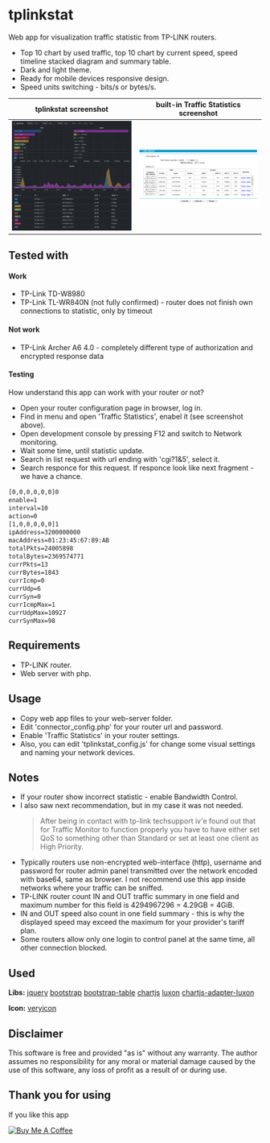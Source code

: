# tplinkstat
Web app for visualization traffic statistic from TP-LINK routers.
- Top 10 chart by used traffic, top 10 chart by current speed, speed timeline stacked diagram and summary table.
- Dark and light theme.
- Ready for mobile devices responsive design.
- Speed units switching - bits/s or bytes/s.

| tplinkstat screenshot                      | built-in Traffic Statistics screenshot             |
| ------------------------------------------ | -------------------------------------------------- |
| ![](screenshots/tplinkstat_screenshot.png) | ![](screenshots/traffic_statistics_screenshot.png) |

## Tested with
#### Work
- TP-Link TD-W8980
- TP-Link TL-WR840N (not fully confirmed) - router does not finish own connections to statistic, only by timeout
#### Not work
- TP-Link Archer A6 4.0 - completely different type of authorization and encrypted response data
#### Testing
How understand this app can work with your router or not?
- Open your router configuration page in browser, log in.
- Find in menu and open 'Traffic Statistics', enabel it (see screenshot above).
- Open development console by pressing F12 and switch to Network monitoring.
- Wait some time, until statistic update.
- Search in list request with url ending with 'cgi?1&5', select it.
- Search responce for this request. If responce look like next fragment - we have a chance.
```
[0,0,0,0,0,0]0
enable=1
interval=10
action=0
[1,0,0,0,0,0]1
ipAddress=3200000000
macAddress=01:23:45:67:89:AB
totalPkts=24005898
totalBytes=2369574771
currPkts=13
currBytes=1843
currIcmp=0
currUdp=6
currSyn=0
currIcmpMax=1
currUdpMax=10927
currSynMax=98
```

## Requirements
- TP-LINK router.
- Web server with php.

## Usage
- Copy web app files to your web-server folder.
- Edit 'connector_config.php' for your router url and password.
- Enable 'Traffic Statistics' in your router settings.
- Also, you can edit 'tplinkstat_config.js' for change some visual settings and naming your network devices.

## Notes
- If your router show incorrect statistic - enable Bandwidth Control.
- I also saw next recommendation, but in my case it was not needed.
	> After being in contact with tp-link techsupport iv'e found out that for Traffic Monitor to function properly you have to have either set QoS to something other than Standard or set at least one client as High Priority.
- Typically routers use non-encrypted web-interface (http), username and password for router admin panel transmitted over the network encoded with base64, same as browser. I not recommend use this app inside networks where your traffic can be sniffed.
- TP-LINK router count IN and OUT traffic summary in one field and maximum number for this field is 4294967296 = 4.29GB = 4GiB.
- IN and OUT speed also count in one field summary - this is why the displayed speed may exceed the maximum for your provider's tariff plan.
- Some routers allow only one login to control panel at the same time, all other connection blocked.

## Used
**Libs:** [jquery](https://jquery.com/) [bootstrap](https://getbootstrap.com/) [bootstrap-table](https://bootstrap-table.com/) [chartjs](https://www.chartjs.org/) [luxon](https://moment.github.io/luxon/) [chartjs-adapter-luxon](https://github.com/chartjs/chartjs-adapter-luxon)

**Icon:** [veryicon](https://www.veryicon.com/)

## Disclaimer
This software is free and provided "as is" without any warranty. The author assumes no responsibility for any moral or material damage caused by the use of this software, any loss of profit as a result of or during use.

## Thank you for using
If you like this app

<a href="https://www.buymeacoffee.com/joddude" target="_blank"><img src="https://cdn.buymeacoffee.com/buttons/v2/default-yellow.png" alt="Buy Me A Coffee" style="height: 60px !important;width: 217px !important;" ></a>
